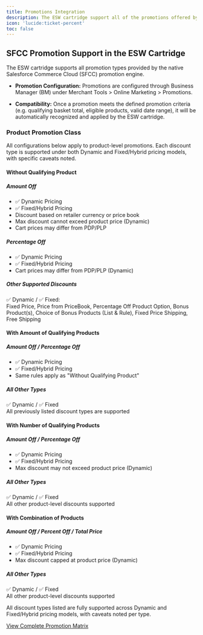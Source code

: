```yaml
---
title: Promotions Integration
description: The ESW cartridge support all of the promotions offered by the native SFCC promotion engine
icon: 'lucide:ticket-percent'
toc: false
---
```


## SFCC Promotion Support in the ESW Cartridge

The ESW cartridge supports all promotion types provided by the native Salesforce Commerce Cloud (SFCC) promotion engine.

- **Promotion Configuration:** Promotions are configured through Business Manager (BM) under Merchant Tools > Online Marketing > Promotions.

- **Compatibility:** Once a promotion meets the defined promotion criteria (e.g. qualifying basket total, eligible products, valid date range), it will be automatically recognized and applied by the ESW cartridge.


<div class="p-4 dark:bg-gray-800">
  <div class="max-w-6xl mx-auto rounded-lg overflow-hidden shadow-lg border-4 border-teal-400 my-10">
    <div class="bg-white dark:bg-gray-900">
      <div class="px-6 py-8">
        <h3 class="text-3xl font-extrabold text-gray-900 dark:text-white mb-4">Product Promotion Class</h3>
        <p class="text-gray-600 dark:text-gray-300 mb-8 text-lg">
          All configurations below apply to product-level promotions. Each discount type is supported under both Dynamic and Fixed/Hybrid pricing models, with specific caveats noted.
        </p>

  <div class="space-y-10">
          <!-- One Section per Condition -->
          <div>
            <h4 class="text-xl font-bold text-teal-600 dark:text-teal-300 mb-2">Without Qualifying Product</h4>
            <div class="grid md:grid-cols-2 gap-6">
              <div class="bg-gray-50 dark:bg-gray-800 rounded-md p-4">
                <h5 class="font-semibold text-gray-800 dark:text-white">Amount Off</h5>
                <ul class="text-sm text-gray-700 dark:text-gray-300 mt-2 space-y-1">
                  <li>✅ Dynamic Pricing</li>
                  <li>✅ Fixed/Hybrid Pricing</li>
                  <li>Discount based on retailer currency or price book</li>
                  <li>Max discount cannot exceed product price (Dynamic)</li>
                  <li>Cart prices may differ from PDP/PLP</li>
                </ul>
              </div>

  <div class="bg-gray-50 dark:bg-gray-800 rounded-md p-4">
                <h5 class="font-semibold text-gray-800 dark:text-white">Percentage Off</h5>
                <ul class="text-sm text-gray-700 dark:text-gray-300 mt-2 space-y-1">
                  <li>✅ Dynamic Pricing</li>
                  <li>✅ Fixed/Hybrid Pricing</li>
                  <li>Cart prices may differ from PDP/PLP (Dynamic)</li>
                </ul>
              </div>

  <div class="bg-gray-50 dark:bg-gray-800 rounded-md p-4 md:col-span-2">
                <h5 class="font-semibold text-gray-800 dark:text-white">Other Supported Discounts</h5>
                <p class="text-sm text-gray-700 dark:text-gray-300 mt-2">
                  ✅ Dynamic / ✅ Fixed:<br>
                  Fixed Price, Price from PriceBook, Percentage Off Product Option, Bonus Product(s), Choice of Bonus Products (List & Rule), Fixed Price Shipping, Free Shipping
                </p>
              </div>
            </div>
          </div>

<!-- Repeat for other conditions -->
  <div>
            <h4 class="text-xl font-bold text-teal-600 dark:text-teal-300 mb-2">With Amount of Qualifying Products</h4>
            <div class="grid md:grid-cols-2 gap-6">
              <div class="bg-gray-50 dark:bg-gray-800 rounded-md p-4">
                <h5 class="font-semibold text-gray-800 dark:text-white">Amount Off / Percentage Off</h5>
                <ul class="text-sm text-gray-700 dark:text-gray-300 mt-2 space-y-1">
                  <li>✅ Dynamic Pricing</li>
                  <li>✅ Fixed/Hybrid Pricing</li>
                  <li>Same rules apply as "Without Qualifying Product"</li>
                </ul>
              </div>
  <div class="bg-gray-50 dark:bg-gray-800 rounded-md p-4">
                <h5 class="font-semibold text-gray-800 dark:text-white">All Other Types</h5>
                <p class="text-sm text-gray-700 dark:text-gray-300 mt-2">
                  ✅ Dynamic / ✅ Fixed<br>
                  All previously listed discount types are supported
                </p>
              </div>
            </div>
          </div>

  <div>
            <h4 class="text-xl font-bold text-teal-600 dark:text-teal-300 mb-2">With Number of Qualifying Products</h4>
            <div class="grid md:grid-cols-2 gap-6">
              <div class="bg-gray-50 dark:bg-gray-800 rounded-md p-4">
                <h5 class="font-semibold text-gray-800 dark:text-white">Amount Off / Percentage Off</h5>
                <ul class="text-sm text-gray-700 dark:text-gray-300 mt-2 space-y-1">
                  <li>✅ Dynamic Pricing</li>
                  <li>✅ Fixed/Hybrid Pricing</li>
                  <li>Max discount may not exceed product price (Dynamic)</li>
                </ul>
              </div>
              <div class="bg-gray-50 dark:bg-gray-800 rounded-md p-4">
                <h5 class="font-semibold text-gray-800 dark:text-white">All Other Types</h5>
                <p class="text-sm text-gray-700 dark:text-gray-300 mt-2">
                  ✅ Dynamic / ✅ Fixed<br>
                  All other product-level discounts supported</p>
              </div>
            </div>
          </div>

  <div>
            <h4 class="text-xl font-bold text-teal-600 dark:text-teal-300 mb-2">With Combination of Products</h4>
            <div class="grid md:grid-cols-2 gap-6">
              <div class="bg-gray-50 dark:bg-gray-800 rounded-md p-4">
                <h5 class="font-semibold text-gray-800 dark:text-white">Amount Off / Percent Off / Total Price</h5>
                <ul class="text-sm text-gray-700 dark:text-gray-300 mt-2 space-y-1">
                  <li>✅ Dynamic Pricing</li>
                  <li>✅ Fixed/Hybrid Pricing</li>
                  <li>Max discount capped at product price (Dynamic)</li>
                </ul>
              </div>
              <div class="bg-gray-50 dark:bg-gray-800 rounded-md p-4">
                <h5 class="font-semibold text-gray-800 dark:text-white">All Other Types</h5>
                <p class="text-sm text-gray-700 dark:text-gray-300 mt-2">
                  ✅ Dynamic / ✅ Fixed<br>
                  All other product-level discounts supported</p>
              </div>
            </div>
          </div>
        </div>
      </div>

  <div class="bg-gray-100 dark:bg-gray-900 p-6 text-center border-t border-teal-300">
        <p class="text-lg font-semibold text-gray-800 dark:text-white">All discount types listed are fully supported across Dynamic and Fixed/Hybrid pricing models, with caveats noted per type.</p>
        <a href="#" class="mt-4 inline-block px-5 py-3 text-teal-500 border-2 border-teal-400 rounded-md font-semibold hover:bg-teal-400 hover:text-white transition dark:text-white dark:hover:bg-teal-500">
          View Complete Promotion Matrix
        </a>
      </div>
    </div>
  </div>
</div>











